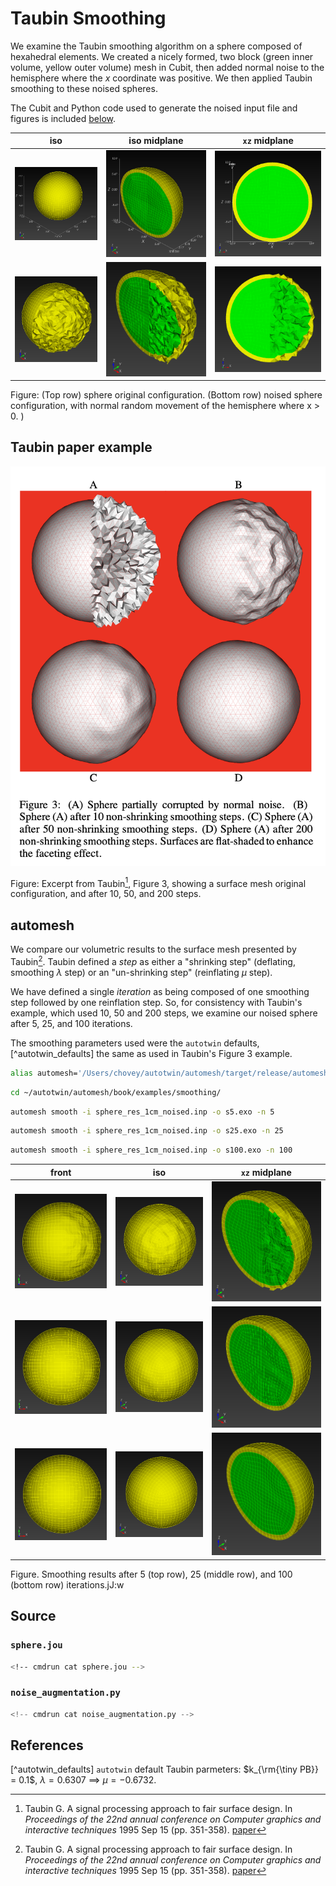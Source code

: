 # Taubin Smoothing

We examine the Taubin smoothing algorithm on a sphere composed of hexahedral elements.
We created a nicely formed, two block (green inner volume, yellow outer volume) mesh in Cubit, then added normal noise to the hemisphere where the $x$ coordinate was positive.  We then applied Taubin smoothing to these noised spheres.

The Cubit and Python code used to generate the noised input file and figures is included [below](#source).

iso | iso midplane | `xz` midplane
:---: | :---: | :---:
![sphere_10k.png](sphere_10k.png) | ![sphere_10k_iso_midplane.png](sphere_10k_iso_midplane.png) | ![sphere_10k_xz_midplane.png](sphere_10k_xz_midplane.png)
![sphere_10k_noised.png](sphere_10k_noised.png) | ![sphere_10k_iso_midplane_noised.png](sphere_10k_iso_midplane_noised.png) | ![sphere_10k_xz_midplane_noised.png](sphere_10k_xz_midplane_noised.png)

Figure: (Top row) sphere original configuration.  (Bottom row) noised sphere configuration, with normal random movement of the hemisphere where x > 0.
)

## Taubin paper example

![sphere_surface_w_noise.png](sphere_surface_w_noise.png)

Figure: Excerpt from Taubin[^Taubin_1995b], Figure 3, showing a surface mesh original configuration, and after 10, 50, and 200 steps.

## automesh

We compare our volumetric results to the surface mesh presented by Taubin[^Taubin_1995b].  Taubin defined a *step* as either a "shrinking step" (deflating, smoothing $\lambda$ step) or an "un-shrinking step" (reinflating $\mu$ step).  

We have defined a single *iteration* as being composed of one smoothing step followed by one reinflation step.  So, for consistency with Taubin's example, which used 10, 50 and 200 steps, we examine our noised sphere after 5, 25, and 100 iterations.

The smoothing parameters used were the `autotwin` defaults,[^autotwin_defaults] the same as used in Taubin's Figure 3 example.

```sh
alias automesh='/Users/chovey/autotwin/automesh/target/release/automesh'
```

```sh
cd ~/autotwin/automesh/book/examples/smoothing/
```

```sh
automesh smooth -i sphere_res_1cm_noised.inp -o s5.exo -n 5
```

```sh
automesh smooth -i sphere_res_1cm_noised.inp -o s25.exo -n 25
```

```sh
automesh smooth -i sphere_res_1cm_noised.inp -o s100.exo -n 100
```

front | iso | `xz` midplane
:---: | :---: | :---:
![s5.png](s5.png) | ![s5_iso.png](s5_iso.png) | ![s5_iso_half.png](s5_iso_half.png)
![s25.png](s25.png) | ![s25_iso.png](s25_iso.png) | ![s25_iso_half.png](s25_iso_half.png)
![s100.png](s100.png) | ![s100_iso.png](s100_iso.png) | ![s100_iso_half.png](s100_iso_half.png)

Figure.  Smoothing results after 5 (top row), 25 (middle row), and 100 (bottom row) iterations.jJ:w

## Source

### `sphere.jou`

```sh
<!-- cmdrun cat sphere.jou -->
```

### `noise_augmentation.py`

```python
<!-- cmdrun cat noise_augmentation.py -->
```

## References

[^Taubin_1995b]: Taubin G. A signal processing approach to fair surface design. In *Proceedings of the 22nd annual conference on Computer graphics and interactive techniques* 1995 Sep 15 (pp. 351-358). [paper](https://dl.acm.org/doi/pdf/10.1145/218380.218473)

[^autotwin_defaults] `autotwin` default Taubin parmeters: $k_{\rm{\tiny PB}} = 0.1$, $\lambda = 0.6307$ $\implies$ $\mu = −0.6732$.
